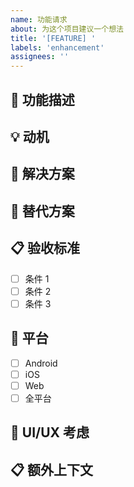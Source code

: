 ```yaml
---
name: 功能请求
about: 为这个项目建议一个想法
title: '[FEATURE] '
labels: 'enhancement'
assignees: ''
---
```


## 🚀 功能描述
<!-- 清晰简洁地描述你想要的功能 -->

## 💡 动机
<!-- 这个功能请求是否与问题相关？请描述 -->
<!-- 例如：我总是感到沮丧，当 [...] -->

## 🎯 解决方案
<!-- 清晰简洁地描述你想要发生什么 -->

## 🔄 替代方案
<!-- 清晰简洁地描述你考虑过的任何替代解决方案或功能 -->

## 📋 验收标准
<!-- 列出这个功能完成时应该满足的条件 -->
- [ ] 条件 1
- [ ] 条件 2
- [ ] 条件 3

## 📱 平台
<!-- 这个功能适用于哪些平台？ -->
- [ ] Android
- [ ] iOS
- [ ] Web
- [ ] 全平台

## 🎨 UI/UX 考虑
<!-- 如果这个功能涉及用户界面，请描述预期的用户体验 -->

## 📋 额外上下文
<!-- 在这里添加关于功能请求的任何其他上下文或截图 -->